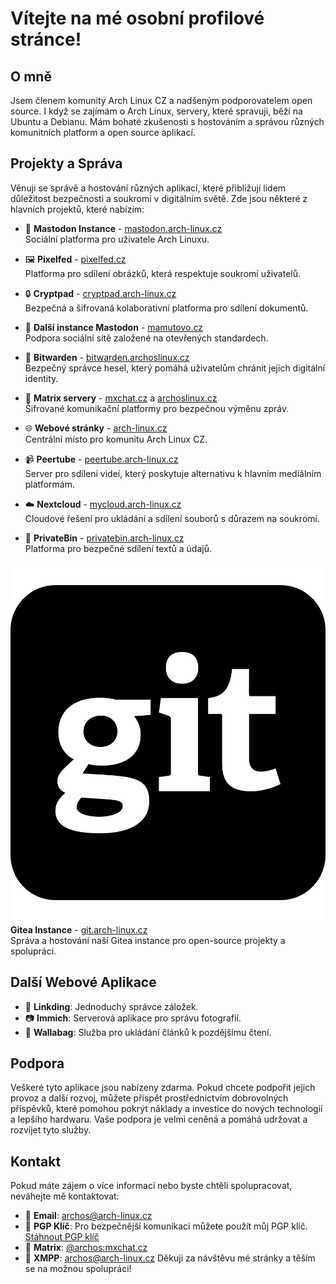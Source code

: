 # Vítejte na mé osobní profilové stránce!

## O mně

Jsem členem komunity Arch Linux CZ a nadšeným podporovatelem open source. I když se zajímám o Arch Linux, servery, které spravuji, běží na Ubuntu a Debianu. Mám bohaté zkušenosti s hostováním a správou různých komunitních platform a open source aplikací.

## Projekty a Správa

Věnuji se správě a hostování různých aplikací, které přibližují lidem důležitost bezpečnosti a soukromí v digitálním světě. Zde jsou některé z hlavních projektů, které nabízím:

- 🐘 **Mastodon Instance** - [mastodon.arch-linux.cz](https://mastodon.arch-linux.cz)  
  Sociální platforma pro uživatele Arch Linuxu.

- 🖼️ **Pixelfed** - [pixelfed.cz](https://pixelfed.cz)  
  Platforma pro sdílení obrázků, která respektuje soukromí uživatelů.

- 🔒 **Cryptpad** - [cryptpad.arch-linux.cz](https://cryptpad.arch-linux.cz)  
  Bezpečná a šifrovaná kolaborativní platforma pro sdílení dokumentů.

- 🐘 **Další instance Mastodon** - [mamutovo.cz](https://mamutovo.cz)  
  Podpora sociální sítě založené na otevřených standardech.

- 🔑 **Bitwarden** - [bitwarden.archoslinux.cz](https://bitwarden.archoslinux.cz)  
  Bezpečný správce hesel, který pomáhá uživatelům chránit jejich digitální identity.

- 💬 **Matrix servery** - [mxchat.cz](https://mxchat.cz) a [archoslinux.cz](https://archoslinux.cz)  
  Šifrované komunikační platformy pro bezpečnou výměnu zpráv.

- 🌐 **Webové stránky** - [arch-linux.cz](https://arch-linux.cz)  
  Centrální místo pro komunitu Arch Linux CZ.

- 📹 **Peertube** - [peertube.arch-linux.cz](https://peertube.arch-linux.cz)  
  Server pro sdílení videí, který poskytuje alternativu k hlavním mediálním platformám.

- ☁️ **Nextcloud** - [mycloud.arch-linux.cz](https://mycloud.arch-linux.cz)  
  Cloudové řešení pro ukládání a sdílení souborů s důrazem na soukromí.

- 📝 **PrivateBin** - [privatebin.arch-linux.cz](https://privatebin.arch-linux.cz)  
  Platforma pro bezpečné sdílení textů a údajů.

![log-git](loga/square-git.svg) **Gitea Instance** - [git.arch-linux.cz](https://git.arch-linux.cz)  
  Správa a hostování naší Gitea instance pro open-source projekty a spolupráci.

## Další Webové Aplikace

- 📑 **Linkding**: Jednoduchý správce záložek.
- 📷 **Immich**: Serverová aplikace pro správu fotografií.
- 📖 **Wallabag**: Služba pro ukládání článků k pozdějšímu čtení.

## Podpora

Veškeré tyto aplikace jsou nabízeny zdarma. Pokud chcete podpořit jejich provoz a další rozvoj, můžete přispět prostřednictvím dobrovolných příspěvků, které pomohou pokrýt náklady a investice do nových technologií a lepšího hardwaru. Vaše podpora je velmi ceněná a pomáhá udržovat a rozvíjet tyto služby.

## Kontakt

Pokud máte zájem o více informací nebo byste chtěli spolupracovat, neváhejte mě kontaktovat:

- 📧 **Email**: [archos@arch-linux.cz](mailto:archos@arch-linux.cz)
- 🔐 **PGP Klíč**: Pro bezpečnější komunikaci můžete použít můj PGP klíč. [Stáhnout PGP klíč](#)
- 💬 **Matrix**: [@archos:mxchat.cz](https://matrix.to/#/@archos:mxchat.cz)
- 💬 **XMPP**: [archos@arch-linux.cz](xmpp:archos@arch-linux.cz)
Děkuji za návštěvu mé stránky a těším se na možnou spolupráci!


